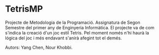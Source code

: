 # TetrisMP

Projecte de Metodologia de la Programació. Assignatura de Segon Semestre del primer any de Enginyeria Informàtica.
El projecte va de com s'indica la creació d'un joc estil Tetris.
Pel moment només n'hi haurà la lógica del joc i més endavant s'anirà afegint tot el demés.




Autors: Yang Chen, Nour Khobbi.

